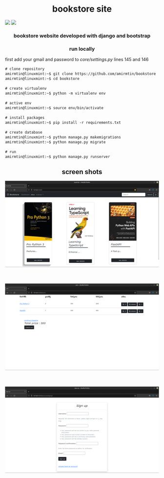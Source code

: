 <h1 align="center"> 
  bookstore site
</h1>

<img src="https://static.djangoproject.com/img/icon-touch.e4872c4da341.png">
<img src="https://getbootstrap.com/docs/5.0/assets/img/favicons/apple-touch-icon.png">
<h3 align="center"> 
   bookstore website developed with django and bootstrap
</h3>
<h3 align="center"> 
    run locally
</h3>
  
  
first add your gmail and password to *core/settings.py* lines 145 and 146


```console
# clone repository
amirmtin@linuxmint:~$ git clone https://github.com/amirmtin/bookstore
amirmtin@linuxmint:~$ cd bookstore

# create virtualenv
amirmtin@linuxmint:~$ python -m virtualenv env

# active env
amirmtin@linuxmint:~$ source env/bin/activate

# install packages
amirmtin@linuxmint:~$ pip install -r requirements.txt

# create database
amirmtin@linuxmint:~$ python manage.py makemigrations
amirmtin@linuxmint:~$ python manage.py migrate

# run
amirmtin@linuxmint:~$ python manage.py runserver

```
  
<h2 align="center"> 
    screen shots
</h2>

<img src="./screenshot/Workspace 1_001.png"> 
<br><br><br><br>
<img src="./screenshot/Workspace 1_002.png">
<br><br><br><br>
<img src="./screenshot/Workspace 1_003.png">

